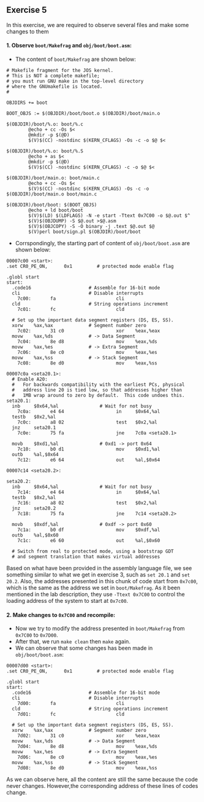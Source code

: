 ## Exercise 5

In this exercise, we are required to observe several files and make some changes to them

#### 1. Observe ```boot/Makefrag``` and ```obj/boot/boot.asm```:

* The content of ```boot/Makefrag``` are shown below:
```
# Makefile fragment for the JOS kernel.
# This is NOT a complete makefile;
# you must run GNU make in the top-level directory
# where the GNUmakefile is located.
#

OBJDIRS += boot

BOOT_OBJS := $(OBJDIR)/boot/boot.o $(OBJDIR)/boot/main.o

$(OBJDIR)/boot/%.o: boot/%.c
        @echo + cc -Os $<
        @mkdir -p $(@D)
        $(V)$(CC) -nostdinc $(KERN_CFLAGS) -Os -c -o $@ $<

$(OBJDIR)/boot/%.o: boot/%.S
        @echo + as $<
        @mkdir -p $(@D)
        $(V)$(CC) -nostdinc $(KERN_CFLAGS) -c -o $@ $<

$(OBJDIR)/boot/main.o: boot/main.c
        @echo + cc -Os $<
        $(V)$(CC) -nostdinc $(KERN_CFLAGS) -Os -c -o $(OBJDIR)/boot/main.o boot/main.c

$(OBJDIR)/boot/boot: $(BOOT_OBJS)
        @echo + ld boot/boot
        $(V)$(LD) $(LDFLAGS) -N -e start -Ttext 0x7C00 -o $@.out $^
        $(V)$(OBJDUMP) -S $@.out >$@.asm
        $(V)$(OBJCOPY) -S -O binary -j .text $@.out $@
        $(V)perl boot/sign.pl $(OBJDIR)/boot/boot
```

* Corrspondingly, the starting part of content of ```obj/boot/boot.asm``` are shown below:
```
00007c00 <start>:
.set CR0_PE_ON,      0x1         # protected mode enable flag

.globl start
start:
  .code16                     # Assemble for 16-bit mode
  cli                         # Disable interrupts
    7c00:       fa                      cli
  cld                         # String operations increment
    7c01:       fc                      cld

  # Set up the important data segment registers (DS, ES, SS).
  xorw    %ax,%ax             # Segment number zero
    7c02:       31 c0                   xor    %eax,%eax
  movw    %ax,%ds             # -> Data Segment
    7c04:       8e d8                   mov    %eax,%ds
  movw    %ax,%es             # -> Extra Segment
    7c06:       8e c0                   mov    %eax,%es
  movw    %ax,%ss             # -> Stack Segment
    7c08:       8e d0                   mov    %eax,%ss

00007c0a <seta20.1>:
  # Enable A20:
  #   For backwards compatibility with the earliest PCs, physical
  #   address line 20 is tied low, so that addresses higher than
  #   1MB wrap around to zero by default.  This code undoes this.
seta20.1:
  inb     $0x64,%al               # Wait for not busy
    7c0a:       e4 64                   in     $0x64,%al
  testb   $0x2,%al
    7c0c:       a8 02                   test   $0x2,%al
  jnz     seta20.1
    7c0e:       75 fa                   jne    7c0a <seta20.1>

  movb    $0xd1,%al               # 0xd1 -> port 0x64
    7c10:       b0 d1                   mov    $0xd1,%al
  outb    %al,$0x64
    7c12:       e6 64                   out    %al,$0x64

00007c14 <seta20.2>:

seta20.2:
  inb     $0x64,%al               # Wait for not busy
    7c14:       e4 64                   in     $0x64,%al
  testb   $0x2,%al
    7c16:       a8 02                   test   $0x2,%al
  jnz     seta20.2
    7c18:       75 fa                   jne    7c14 <seta20.2>

  movb    $0xdf,%al               # 0xdf -> port 0x60
    7c1a:       b0 df                   mov    $0xdf,%al
  outb    %al,$0x60
    7c1c:       e6 60                   out    %al,$0x60

  # Switch from real to protected mode, using a bootstrap GDT
  # and segment translation that makes virtual addresses
```
Based on what have been provided in the assembly language file, we see something similar to what we get in exercise 3, such as ```set 20.1``` and ```set 20.2```. Also, the addresses presented in this chunk of code start from ```0x7c00```, which is the same as the address we set in ```boot/Makefrag```. As it been mentioned in the lab description, they use ```-Ttext 0x7C00``` to control the loading address of the system to start at ```0x7c00```.

#### 2. Make changes to ```0x7C00``` and recompile:
* Now we try to modify the address presented in ```boot/Makefrag``` from ```0x7C00``` to ```0x7D00```.
* After that, we run ```make clean``` then ```make``` again.
* We can observe that some changes has been made in ```obj/boot/boot.asm```:
```
00007d00 <start>:
.set CR0_PE_ON,      0x1         # protected mode enable flag

.globl start
start:
  .code16                     # Assemble for 16-bit mode
  cli                         # Disable interrupts
    7d00:       fa                      cli
  cld                         # String operations increment
    7d01:       fc                      cld

  # Set up the important data segment registers (DS, ES, SS).
  xorw    %ax,%ax             # Segment number zero
    7d02:       31 c0                   xor    %eax,%eax
  movw    %ax,%ds             # -> Data Segment
    7d04:       8e d8                   mov    %eax,%ds
  movw    %ax,%es             # -> Extra Segment
    7d06:       8e c0                   mov    %eax,%es
  movw    %ax,%ss             # -> Stack Segment
    7d08:       8e d0                   mov    %eax,%ss
```
As we can observe here, all the content are still the same because the code never changes. However,the corresponding address of these lines of codes change.
